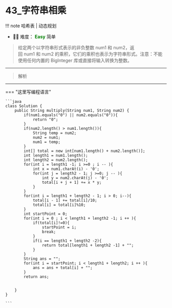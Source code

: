# 43_字符串相乘

<!-- 所有文件名必须是该题目的英文名 -->

!!! note
    <!-- 这里记载考察的数据结构、算法等 -->
    哈希表 | 动态规划

- 🔑🔑 难度： <span style = "color:Green; font-weight:bold">Easy</span> 简单
<!-- <span style = "color:gold; font-weight:bold">Medium</span> 中等 -->
<!-- <span style = "color:crisma; font-weight:bold">High</span> 困难 -->
<!-- <span style = "color:Green; font-weight:bold">Easy</span> 简单 -->

<!-- 题目简介 -->
> 给定两个以字符串形式表示的非负整数 num1 和 num2，返回 num1 和 num2 的乘积，它们的乘积也表示为字符串形式。注意：不能使用任何内置的 BigInteger 库或直接将输入转换为整数。

------

> 解析

-------------

=== "这里写编程语言"

    ```java
    class Solution {
        public String multiply(String num1, String num2) {
            if(num1.equals("0") || num2.equals("0")){
                return "0";
            }
            if(num2.length() > num1.length()){
                String temp = num2;
                num2 = num1;
                num1 = temp;
            }
            int[] total = new int[num1.length() + num2.length()];
            int length1 = num1.length();
            int length2 = num2.length();
            for(int i = length1 -1; i >=0 ; i -- ){
                int x = num1.charAt(i) - '0';
                for(int j = length2 - 1; j >=0; j -- ){
                    int y = num2.charAt(j) - '0';
                    total[i + j + 1] += x * y;
                }
            }
            for(int i = length1 + length2 - 1; i > 0; i--){
                total[i - 1] += total[i]/10;
                total[i] = total[i]%10;
            }
            int startPoint = 0;
            for(int i = 0 ; i < length1 + length2 -1; i ++ ){
                if(total[i]!=0){
                    startPoint = i;
                    break;
                }
                if(i == length1 + length2 -2){
                    return total[length1 + length2 -1] + "";
                }
            }
            String ans = "";
            for(int i = startPoint; i < length1 + length2; i ++ ){
                ans = ans + total[i] + "";
            }
            return ans;

            
        }
    }

    ```